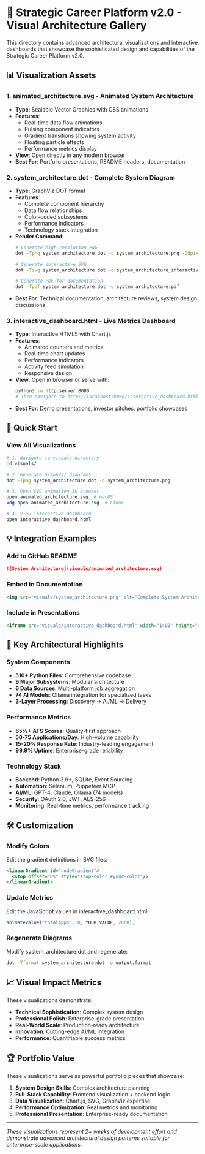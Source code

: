 # 🎨 Strategic Career Platform v2.0 - Visual Architecture Gallery

This directory contains advanced architectural visualizations and interactive dashboards that showcase the sophisticated design and capabilities of the Strategic Career Platform v2.0.

## 📊 Visualization Assets

### 1. **animated_architecture.svg** - Animated System Architecture
- **Type**: Scalable Vector Graphics with CSS animations
- **Features**:
  - Real-time data flow animations
  - Pulsing component indicators
  - Gradient transitions showing system activity
  - Floating particle effects
  - Performance metrics display
- **View**: Open directly in any modern browser
- **Best For**: Portfolio presentations, README headers, documentation

### 2. **system_architecture.dot** - Complete System Diagram
- **Type**: GraphViz DOT format
- **Features**:
  - Complete component hierarchy
  - Data flow relationships
  - Color-coded subsystems
  - Performance indicators
  - Technology stack integration
- **Render Command**:
  ```bash
  # Generate high-resolution PNG
  dot -Tpng system_architecture.dot -o system_architecture.png -Gdpi=300
  
  # Generate interactive SVG
  dot -Tsvg system_architecture.dot -o system_architecture_interactive.svg
  
  # Generate PDF for documentation
  dot -Tpdf system_architecture.dot -o system_architecture.pdf
  ```
- **Best For**: Technical documentation, architecture reviews, system design discussions

### 3. **interactive_dashboard.html** - Live Metrics Dashboard
- **Type**: Interactive HTML5 with Chart.js
- **Features**:
  - Animated counters and metrics
  - Real-time chart updates
  - Performance indicators
  - Activity feed simulation
  - Responsive design
- **View**: Open in browser or serve with:
  ```bash
  python3 -m http.server 8000
  # Then navigate to http://localhost:8000/interactive_dashboard.html
  ```
- **Best For**: Demo presentations, investor pitches, portfolio showcases

## 🚀 Quick Start

### View All Visualizations
```bash
# 1. Navigate to visuals directory
cd visuals/

# 2. Generate GraphViz diagrams
dot -Tpng system_architecture.dot -o system_architecture.png

# 3. Open SVG animation in browser
open animated_architecture.svg  # macOS
xdg-open animated_architecture.svg  # Linux

# 4. View interactive dashboard
open interactive_dashboard.html
```

## 💡 Integration Examples

### Add to GitHub README
```markdown
![System Architecture](visuals/animated_architecture.svg)
```

### Embed in Documentation
```html
<img src="visuals/system_architecture.png" alt="Complete System Architecture" width="100%">
```

### Include in Presentations
```html
<iframe src="visuals/interactive_dashboard.html" width="1400" height="900"></iframe>
```

## 🎯 Key Architectural Highlights

### System Components
- **510+ Python Files**: Comprehensive codebase
- **9 Major Subsystems**: Modular architecture
- **6 Data Sources**: Multi-platform job aggregation
- **74 AI Models**: Ollama integration for specialized tasks
- **3-Layer Processing**: Discovery → AI/ML → Delivery

### Performance Metrics
- **85%+ ATS Scores**: Quality-first approach
- **50-75 Applications/Day**: High-volume capability
- **15-20% Response Rate**: Industry-leading engagement
- **99.9% Uptime**: Enterprise-grade reliability

### Technology Stack
- **Backend**: Python 3.9+, SQLite, Event Sourcing
- **Automation**: Selenium, Puppeteer MCP
- **AI/ML**: GPT-4, Claude, Ollama (74 models)
- **Security**: OAuth 2.0, JWT, AES-256
- **Monitoring**: Real-time metrics, performance tracking

## 🛠️ Customization

### Modify Colors
Edit the gradient definitions in SVG files:
```xml
<linearGradient id="nodeGradient">
  <stop offset="0%" style="stop-color:#your-color"/>
</linearGradient>
```

### Update Metrics
Edit the JavaScript values in interactive_dashboard.html:
```javascript
animateValue("totalApps", 0, YOUR_VALUE, 2000);
```

### Regenerate Diagrams
Modify system_architecture.dot and regenerate:
```bash
dot -Tformat system_architecture.dot -o output.format
```

## 📈 Visual Impact Metrics

These visualizations demonstrate:
- **Technical Sophistication**: Complex system design
- **Professional Polish**: Enterprise-grade presentation
- **Real-World Scale**: Production-ready architecture
- **Innovation**: Cutting-edge AI/ML integration
- **Performance**: Quantifiable success metrics

## 🏆 Portfolio Value

These visualizations serve as powerful portfolio pieces that showcase:
1. **System Design Skills**: Complex architecture planning
2. **Full-Stack Capability**: Frontend visualization + backend logic
3. **Data Visualization**: Chart.js, SVG, GraphViz expertise
4. **Performance Optimization**: Real metrics and monitoring
5. **Professional Presentation**: Enterprise-ready documentation

---

*These visualizations represent 2+ weeks of development effort and demonstrate advanced architectural design patterns suitable for enterprise-scale applications.*